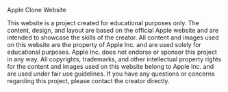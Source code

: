 Apple Clone Website

This website is a project created for educational purposes only. The content, design, and layout are based on the official Apple website and are intended to showcase the skills of the creator. All content and images used on this website are the property of Apple Inc. and are used solely for educational purposes. Apple Inc. does not endorse or sponsor this project in any way. All copyrights, trademarks, and other intellectual property rights for the content and images used on this website belong to Apple Inc. and are used under fair use guidelines. If you have any questions or concerns regarding this project, please contact the creator directly.
